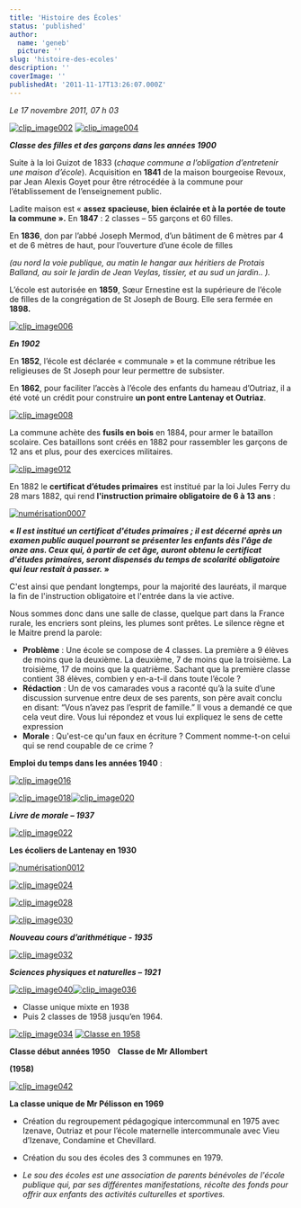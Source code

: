 ```yaml
---
title: 'Histoire des Écoles'
status: 'published'
author:
  name: 'geneb'
  picture: ''
slug: 'histoire-des-ecoles'
description: ''
coverImage: ''
publishedAt: '2011-11-17T13:26:07.000Z'
---
```


*Le 17 novembre 2011, 07 h 03*

[![clip_image002](https://beguelins.net/blog/public/Windows-Live-Writer/888fca015dd0_F7ED/clip_image002_thumb.jpg "clip_image002")](https://beguelins.net/blog/public/Windows-Live-Writer/888fca015dd0_F7ED/clip_image002_2.jpg) [![clip_image004](https://beguelins.net/blog/public/Windows-Live-Writer/888fca015dd0_F7ED/clip_image004_thumb.jpg "clip_image004")](https://beguelins.net/blog/public/Windows-Live-Writer/888fca015dd0_F7ED/clip_image004_2.jpg)

***Classe des filles et des garçons dans les années 1900***

Suite à la loi Guizot de 1833 (*chaque commune a l’obligation d’entretenir une maison d’école*). Acquisition en **1841** de la maison bourgeoise Revoux, par Jean Alexis Goyet pour être rétrocédée à la commune pour l’établissement de l’enseignement public.

Ladite maison est « **assez spacieuse, bien éclairée et à la portée de toute la commune ».** En **1847** : 2 classes – 55 garçons et 60 filles.

En **1836**, don par l’abbé Joseph Mermod, d’un bâtiment de 6 mètres par 4 et de 6 mètres de haut, pour l’ouverture d’une école de filles

*(au nord la voie publique, au matin le hangar aux héritiers de Protais Balland, au soir le jardin de Jean Veylas, tissier, et au sud un jardin.. ).*

L’école est autorisée en **1859**, Sœur Ernestine est la supérieure de l’école de filles de la congrégation de St Joseph de Bourg. Elle sera fermée en **1898.**

[![clip_image006](https://beguelins.net/blog/public/Windows-Live-Writer/888fca015dd0_F7ED/clip_image006_thumb.jpg "clip_image006")](https://beguelins.net/blog/public/Windows-Live-Writer/888fca015dd0_F7ED/clip_image006_2.jpg)

***En 1902***

En **1852**, l’école est déclarée « communale » et la commune rétribue les religieuses de St Joseph pour leur permettre de subsister.

En **1862**, pour faciliter l’accès à l’école des enfants du hameau d’Outriaz, il a été voté un crédit pour construire **un pont entre Lantenay et Outriaz**.

[![clip_image008](https://beguelins.net/blog/public/Windows-Live-Writer/888fca015dd0_F7ED/clip_image008_thumb.jpg "clip_image008")](https://beguelins.net/blog/public/Windows-Live-Writer/888fca015dd0_F7ED/clip_image008_2.jpg)

La commune achète des **fusils en bois** en 1884, pour armer le bataillon scolaire. Ces bataillons sont créés en 1882 pour rassembler les garçons de 12 ans et plus, pour des exercices militaires.

[![clip_image012](https://beguelins.net/blog/public/Windows-Live-Writer/888fca015dd0_F7ED/clip_image012_thumb.jpg "clip_image012")](https://beguelins.net/blog/public/Windows-Live-Writer/888fca015dd0_F7ED/clip_image012_2.jpg)

En 1882 le **certificat d’études primaires** est institué par la loi Jules Ferry du 28 mars 1882, qui rend **l'instruction primaire obligatoire de 6 à 13 ans** :

[![numérisation0007](https://beguelins.net/blog/public/Windows-Live-Writer/888fca015dd0_F7ED/numerisation0007_thumb.jpg "numérisation0007")](https://beguelins.net/blog/public/Windows-Live-Writer/888fca015dd0_F7ED/numerisation0007_2.jpg)

**« *Il est institué un certificat d'études primaires ; il est décerné après un examen public auquel pourront se présenter les enfants dès l'âge de onze ans. Ceux qui, à partir de cet âge, auront obtenu le certificat d'études primaires, seront dispensés du temps de scolarité obligatoire qui leur restait à passer.* »**

C'est ainsi que pendant longtemps, pour la majorité des lauréats, il marque la fin de l'instruction obligatoire et l'entrée dans la vie active.

Nous sommes donc dans une salle de classe, quelque part dans la France rurale, les encriers sont pleins, les plumes sont prêtes. Le silence règne et le Maitre prend la parole:

- **Problème** : Une école se compose de 4 classes. La première a 9 élèves de moins que la deuxième. La deuxième, 7 de moins que la troisième. La troisième, 17 de moins que la quatrième. Sachant que la première classe contient 38 élèves, combien y en-a-t-il dans toute l’école ?
- **Rédaction** : Un de vos camarades vous a raconté qu’à la suite d’une discussion survenue entre deux de ses parents, son père avait conclu en disant: “Vous n’avez pas l’esprit de famille.” Il vous a demandé ce que cela veut dire. Vous lui répondez et vous lui expliquez le sens de cette expression
- **Morale** : Qu'est-ce qu'un faux en écriture ? Comment nomme-t-on celui qui se rend coupable de ce crime ?

**Emploi du temps dans les années 1940** :

[![clip_image016](https://beguelins.net/blog/public/Windows-Live-Writer/888fca015dd0_F7ED/clip_image016_thumb.jpg "clip_image016")](https://beguelins.net/blog/public/Windows-Live-Writer/888fca015dd0_F7ED/clip_image016_2.jpg)

[![clip_image018](https://beguelins.net/blog/public/Windows-Live-Writer/888fca015dd0_F7ED/clip_image018_thumb.jpg "clip_image018")](https://beguelins.net/blog/public/Windows-Live-Writer/888fca015dd0_F7ED/clip_image018_2.jpg)[![clip_image020](https://beguelins.net/blog/public/Windows-Live-Writer/888fca015dd0_F7ED/clip_image020_thumb.jpg "clip_image020")](https://beguelins.net/blog/public/Windows-Live-Writer/888fca015dd0_F7ED/clip_image020_2.jpg)

***Livre de morale – 1937***

[![clip_image022](https://beguelins.net/blog/public/Windows-Live-Writer/888fca015dd0_F7ED/clip_image022_thumb.jpg "clip_image022")](https://beguelins.net/blog/public/Windows-Live-Writer/888fca015dd0_F7ED/clip_image022_2.jpg)

**Les écoliers de Lantenay en 1930**

[![numérisation0012](https://beguelins.net/blog/public/Windows-Live-Writer/888fca015dd0_F7ED/numerisation0012_thumb.jpg "numérisation0012")](https://beguelins.net/blog/public/Windows-Live-Writer/888fca015dd0_F7ED/numerisation0012_2.jpg)

[![clip_image024](https://beguelins.net/blog/public/Windows-Live-Writer/888fca015dd0_F7ED/clip_image024_thumb.jpg "clip_image024")](https://beguelins.net/blog/public/Windows-Live-Writer/888fca015dd0_F7ED/clip_image024_2.jpg)

[![clip_image028](https://beguelins.net/blog/public/Windows-Live-Writer/888fca015dd0_F7ED/clip_image028_thumb.jpg "clip_image028")](https://beguelins.net/blog/public/Windows-Live-Writer/888fca015dd0_F7ED/clip_image028_2.jpg)

[![clip_image030](https://beguelins.net/blog/public/Windows-Live-Writer/888fca015dd0_F7ED/clip_image030_thumb.jpg "clip_image030")](https://beguelins.net/blog/public/Windows-Live-Writer/888fca015dd0_F7ED/clip_image030_2.jpg)

***Nouveau cours d’arithmétique - 1935***

[![clip_image032](https://beguelins.net/blog/public/Windows-Live-Writer/888fca015dd0_F7ED/clip_image032_thumb.jpg "clip_image032")](https://beguelins.net/blog/public/Windows-Live-Writer/888fca015dd0_F7ED/clip_image032_2.jpg)

***Sciences physiques et* *naturelles – 1921***

[![clip_image040](https://beguelins.net/blog/public/Windows-Live-Writer/888fca015dd0_F7ED/clip_image040_thumb.jpg "clip_image040")](https://beguelins.net/blog/public/Windows-Live-Writer/888fca015dd0_F7ED/clip_image040_2.jpg)[![clip_image036](https://beguelins.net/blog/public/Windows-Live-Writer/888fca015dd0_F7ED/clip_image036_thumb.jpg "clip_image036")](https://beguelins.net/blog/public/Windows-Live-Writer/888fca015dd0_F7ED/clip_image036_2.jpg)

- Classe unique mixte en 1938
- Puis 2 classes de 1958 jusqu’en 1964.

[![clip_image034](https://beguelins.net/blog/public/Windows-Live-Writer/888fca015dd0_F7ED/clip_image034_thumb.jpg "clip_image034")](https://beguelins.net/blog/public/Windows-Live-Writer/888fca015dd0_F7ED/clip_image034_2.jpg) [![Classe en 1958](https://beguelins.net/blog/public/Windows-Live-Writer/888fca015dd0_F7ED/Classe_en_1958_thumb.jpg "Classe en 1958")](https://beguelins.net/blog/public/Windows-Live-Writer/888fca015dd0_F7ED/Classe_en_1958_2.jpg)

**Classe début années 1950    Classe de Mr Allombert**

**(1958)**

[![clip_image042](https://beguelins.net/blog/public/Windows-Live-Writer/888fca015dd0_F7ED/clip_image042_thumb.gif "clip_image042")](https://beguelins.net/blog/public/Windows-Live-Writer/888fca015dd0_F7ED/clip_image042_2.gif)

**La classe unique de Mr Pélisson en 1969**

- Création du regroupement pédagogique intercommunal en 1975 avec Izenave, Outriaz et pour l’école maternelle intercommunale avec Vieu d’Izenave, Condamine et Chevillard.

- Création du sou des écoles des 3 communes en 1979.

- *Le sou des écoles est une association de parents bénévoles de l'école publique qui, par ses différentes manifestations, récolte des fonds pour offrir aux enfants des activités culturelles et sportives.*